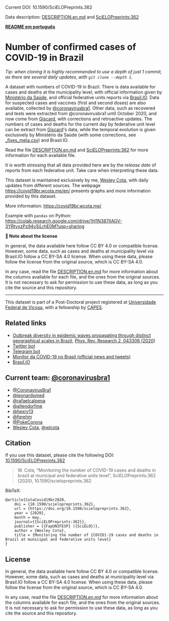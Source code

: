 Current DOI: 10.1590/SciELOPreprints.362

Data description: [DESCRIPTION.en.md](DESCRIPTION.en.md) and [SciELOPreprints:362](https://doi.org/10.1590/SciELOPreprints.362)

[**README em português**](README.md)

# Number of confirmed cases of COVID-19 in Brazil

*Tip: when cloning it is highly recommended to use a depth of just 1 commit, as there are several daily updates, with `git clone --depth 1`.*

A dataset with numbers of COVID-19 in Brazil. There is data available for cases and deaths at the municipality level, with official information given by [Ministério da Saúde](https://covid.saude.gov.br/), and official federative units reports via [Brasil.IO](https://brasil.io/dataset/covid19/caso). Data for suspected cases and vaccines (first and second doses) are also available, collected by [@coronavirusbra1](https://coronavirusbra1.github.io/). Other data, such as recovered and tests were extracted from @coronavirusbra1 until October 2020, and now come from [Giscard](http://www.giscard.com.br/coronavirus/), with corrections and retroactive updates. The numbers of cases and deaths for the current day by federative unit level can be extract from [Giscard](http://www.giscard.com.br/coronavirus/)'s data, while the temporal evolution is given exclusively by Ministério da Saúde (with some corrections, see [
_fixes_meta.csv](
_fixes_meta.csv)) and Brasil.IO.

Read the file [DESCRIPTION.en.md](DESCRIPTION.en.md) and [SciELOPreprints:362](https://doi.org/10.1590/SciELOPreprints.362) for more information for each available file.

It is worth stressing that all data provided here are by the *release date* of reports from each federative unit. Take care when interpreting these data.

This dataset is maintained exclusively by me, [Wesley Cota](https://wesleycota.com/), with daily updates from different sources. The webpage <https://covid19br.wcota.me/en/> presents graphs and more information provided by this dataset.

More information: https://covid19br.wcota.me/

Example with `pandas` on Python: <https://colab.research.google.com/drive/1H1N387IIAGV-3YRtyxzPz94vSiLrhE0M?usp=sharing>

**💬 Note about the license**

In general, the data available here follow CC BY 4.0 or compatible license. However, some data, such as cases and deaths at municipality level via Brasil.IO follow a CC BY-SA 4.0 license. When using these data, please follow the license from the original source, which is CC BY-SA 4.0.

In any case, read the file [DESCRIPTION.en.md](DESCRIPTION.en.md) for more information about the columns available for each file, and the ones from the original sources. It is not necessary to ask for permission to use these data, as long as you cite the source and this repository.

---

This dataset is part of a Post-Doctoral project registered at [Universidade Federal de Viçosa](https://www.ufv.br/), with a fellowship by [CAPES](https://www.gov.br/capes/pt-br).

## Related links

- [Outbreak diversity in epidemic waves propagating through distinct geographical scales in Brazil](https://covidbr.github.io/pub/1), [Phys. Rev. Research 2, 043306 (2020)](https://wcota.me/covid19brmetapop)
- [Twitter bot](https://twitter.com/covid19brbot)
- [Telegram bot](https://t.me/CoronavirusBRBot)
- [Monitor da COVID-19 no Brasil (official news and tweets)](https://covid19br.pub/)
- [Brasil.IO](https://brasil.io/dataset/covid19/caso)

## Current team: [@coronavirusbra1](https://coronavirusbra1.github.io/)

- [@CoronavirusBra1](https://twitter.com/CoronavirusBra1)
- [@leonardomed](https://twitter.com/leonardomed)
- [@rafaelcalpena](https://twitter.com/rafaelcalpena)
- [@altendorfme](https://twitter.com/altendorfme)
- [@hexry13](https://twitter.com/hexry13)
- [@fgrehm](https://twitter.com/fgrehm)
- [@PokeCorona](https://twitter.com/PokeCorona)
- [Wesley Cota](https://wesleycota.com), [@wlcota](https://twitter.com/wlcota)

## Citation

If you use this dataset, please cite the following DOI: [10.1590/SciELOPreprints.362](https://doi.org/10.1590/SciELOPreprints.362)

> W. Cota, “Monitoring the number of COVID-19 cases and deaths in brazil at municipal and federative units level”, SciELOPreprints:362 (2020), 10.1590/scielopreprints.362

BibTeX:

```
@article{CotaCovid19br2020,
    doi = {10.1590/scielopreprints.362},
    url = {https://doi.org/10.1590/scielopreprints.362},
    year = {2020},
    month = may,
    journal={{SciELOPreprints:362}},
    publisher = {{FapUNIFESP} ({SciELO})},
    author = {Wesley Cota},
    title = {Monitoring the number of {COVID}-19 cases and deaths in Brazil at municipal and federative units level}
}
```

## License

In general, the data available here follow CC BY 4.0 or compatible license. However, some data, such as cases and deaths at municipality level via Brasil.IO follow a CC BY-SA 4.0 license. When using these data, please follow the license from the original source, which is CC BY-SA 4.0.

In any case, read the file [DESCRIPTION.en.md](DESCRIPTION.en.md) for more information about the columns available for each file, and the ones from the original sources. It is not necessary to ask for permission to use these data, as long as you cite the source and this repository.